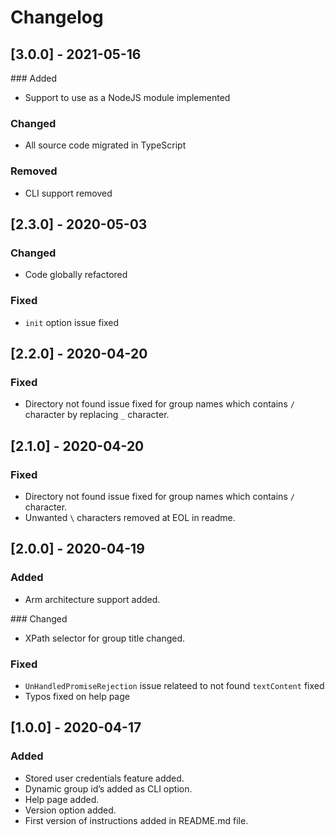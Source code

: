 # Changelog

## [3.0.0] - 2021-05-16

### Added

- Support to use as a NodeJS module implemented

### Changed

- All source code migrated in TypeScript

### Removed

- CLI support removed


## [2.3.0] - 2020-05-03

### Changed
- Code globally refactored

### Fixed
- `init` option issue fixed

## [2.2.0] - 2020-04-20

### Fixed

- Directory not found issue fixed for group names which contains `/` character by replacing `_` character.

## [2.1.0] - 2020-04-20

### Fixed

- Directory not found issue fixed for group names which contains `/` character.
- Unwanted `\` characters removed at EOL in readme.


## [2.0.0] - 2020-04-19

### Added

- Arm architecture support added.

### Changed

- XPath selector for group title changed.

### Fixed

- `UnHandledPromiseRejection` issue relateed to not found `textContent` fixed
- Typos fixed on help page

## [1.0.0] - 2020-04-17

### Added

- Stored user credentials feature added.
- Dynamic group id’s added as CLI option.
- Help page added.
- Version option added.
- First version of instructions added in README.md file.



